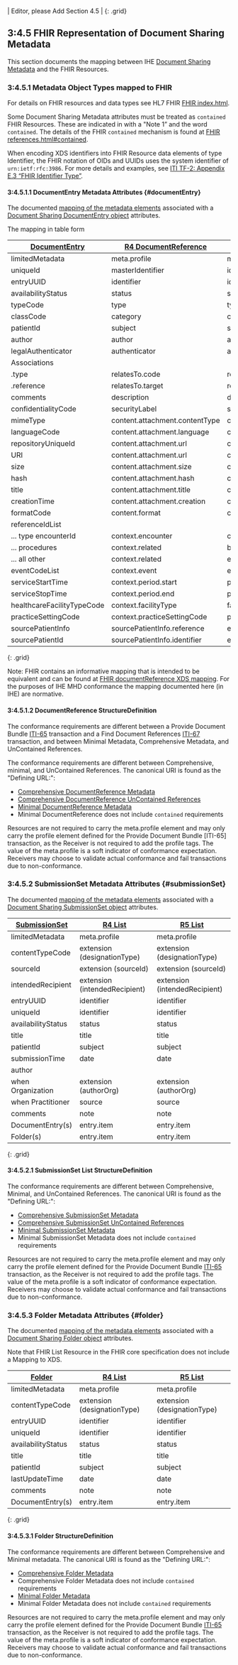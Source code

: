 
| Editor, please Add Section 4.5 |
{: .grid}

## 3:4.5 FHIR Representation of Document Sharing Metadata

This section documents the mapping between IHE [Document Sharing Metadata](https://profiles.ihe.net/ITI/TF/Volume3/ch-4.1.html#4.1) and the FHIR Resources.

### 3:4.5.1 Metadata Object Types mapped to FHIR

For details on FHIR resources and data types see HL7 FHIR [FHIR index.html]({{site.data.fhir.path}}index.html).

Some Document Sharing Metadata attributes must be treated as `contained` FHIR Resources. These are indicated in with a "Note 1” and the word `contained`. The details of the FHIR `contained` mechanism is found at [FHIR references.html#contained]({{site.data.fhir.path}}references.html#contained).

When encoding XDS identifiers into FHIR Resource data elements of type Identifier, the FHIR notation of OIDs and UUIDs uses the system identifier of `urn:ietf:rfc:3986`. For more details and examples, see [ITI TF-2: Appendix E.3 “FHIR Identifier Type”](https://profiles.ihe.net/ITI/TF/Volume2/ch-E.html#E.3).

#### 3:4.5.1.1 DocumentEntry Metadata Attributes {#documentEntry}

The documented [mapping of the metadata elements](StructureDefinition-IHE.MHD.Minimal.DocumentReference-mappings.html) associated with a [Document Sharing DocumentEntry object](https://profiles.ihe.net/ITI/TF/Volume3/ch-4.2.html#4.2.3.2) attributes.

The mapping in table form

| [DocumentEntry](https://profiles.ihe.net/ITI/TF/Volume3/ch-4.2.html#4.2.3.2)         | [R4 DocumentReference](https://hl7.org/fhir/R4/documentreference.html) | [R5 DocumentReference](https://hl7.org/fhir/R5/documentreference.html) |
|-----------------------|-------------------------------|-----------------------------------|
| limitedMetadata       | meta.profile                  | meta.profile                      |
| uniqueId              | masterIdentifier              | identifier (uniqueId)             |
| entryUUID             | identifier                    | identifier (entryUUID)            |
| availabilityStatus    | status                        | status                            |
| typeCode              | type                          | type                              |
| classCode             | category                      | category                          |
| patientId             | subject                       | subject                           |
| author                | author                        | author                            |
| legalAuthenticator    | authenticator                 | attester                          |
| Associations          |                               |                                   |
|  .type                | relatesTo.code                | relatesTo.code                    |
|  .reference           | relatesTo.target              | relatesTo.target                  |
| comments              | description                   | description                       |
| confidentialityCode   | securityLabel                 | securityLabel                     |
| mimeType              | content.attachment.contentType | content.attachment.contentType   |
| languageCode          | content.attachment.language   | content.attachment.language       |
| repositoryUniqueId    | content.attachment.url        | content.attachment.url            |
| URI                   | content.attachment.url        | content.attachment.url            |
| size                  | content.attachment.size       | content.attachment.size           |
| hash                  | content.attachment.hash       | content.attachment.hash           |
| title                 | content.attachment.title      | content.attachment.title          |
| creationTime          | content.attachment.creation   | content.attachment.creation       |
| formatCode            | content.format                | content.profile.valueCoding       |
| referenceIdList       |                               |                                   |
| ... type encounterId  | context.encounter             | context                           |
| ... procedures        | context.related               | basedOn                           |
| ... all other         | context.related               | event.reference                   |
| eventCodeList         | context.event                 | event.concept                     |
| serviceStartTime      | context.period.start          | period.start                      |
| serviceStopTime       | context.period.end            | period.end                        |
| healthcareFacilityTypeCode | context.facilityType     | facilityType                      |
| practiceSettingCode   | context.practiceSettingCode   | practiceSetting                   |
| sourcePatientInfo     | sourcePatientInfo.reference   | extension ([sourcePatient](https://hl7.org/fhir/extensions/StructureDefinition-documentreference-sourcepatient.html))         |
| sourcePatientId       | sourcePatientInfo.identifier  | extension ([sourcePatient](https://hl7.org/fhir/extensions/StructureDefinition-documentreference-sourcepatient.html))         |
{: .grid}

Note: FHIR contains an informative mapping that is intended to be equivalent and can be found at [FHIR documentReference XDS mapping]({{site.data.fhir.path}}documentreference-mappings.html#xds). For the purposes of IHE MHD conformance the mapping documented here (in IHE) are normative.

#### 3:4.5.1.2 DocumentReference StructureDefinition

The conformance requirements are different between a Provide Document Bundle [ITI-65](ITI-65.html) transaction and a Find Document References [ITI-67](ITI-67.html) transaction, and between Minimal Metadata, Comprehensive Metadata, and UnContained References.

The conformance requirements are different between Comprehensive, minimal, and UnContained References. The canonical URI is found as the "Defining URL:":

* [Comprehensive DocumentReference Metadata](StructureDefinition-IHE.MHD.Comprehensive.DocumentReference.html)
* [Comprehensive DocumentReference UnContained References](StructureDefinition-IHE.MHD.UnContained.Comprehensive.DocumentReference.html)
* [Minimal DocumentReference Metadata](StructureDefinition-IHE.MHD.Minimal.DocumentReference.html)
* Minimal DocumentReference does not include `contained` requirements

Resources are not required to carry the meta.profile element and may only carry the profile element defined for the Provide Document Bundle [ITI-65] transaction, as the Receiver is not required to add the profile tags. The value of the meta.profile is a soft indicator of conformance expectation. Receivers may choose to validate actual conformance and fail transactions due to non-conformance.

### 3:4.5.2 SubmissionSet Metadata Attributes {#submissionSet}

The documented [mapping of the metadata elements](StructureDefinition-IHE.MHD.Minimal.SubmissionSet-mappings.html) associated with a [Document Sharing SubmissionSet object](https://profiles.ihe.net/ITI/TF/Volume3/ch-4.2.html#4.2.3.3) attributes.

| [SubmissionSet](https://profiles.ihe.net/ITI/TF/Volume3/ch-4.2.html#4.2.3.3) | [R4 List](https://hl7.org/fhir/R4/list.html) | [R5 List](https://hl7.org/fhir/R5/list.html) |
|-----------------------|-------------------------------|-------------------------------|
| limitedMetadata       | meta.profile                  | meta.profile                  |
| contentTypeCode       | extension (designationType)   | extension (designationType)   |
| sourceId              | extension (sourceId)          | extension (sourceId)          |
| intendedRecipient     | extension (intendedRecipient) | extension (intendedRecipient) |
| entryUUID             | identifier                    | identifier                    |
| uniqueId              | identifier                    | identifier                    |
| availabilityStatus    | status                        | status                        |
| title                 | title                         | title                         |
| patientId             | subject                       | subject                       |
| submissionTime        | date                          | date                          |
| author                |                               |                               |
|   when Organization   | extension (authorOrg)         | extension (authorOrg)         |
|   when Practitioner   | source                        | source                        |
| comments              | note                          | note                          |
| DocumentEntry(s)      | entry.item                    | entry.item                    |
| Folder(s)             | entry.item                    | entry.item                    |
{: .grid}

#### 3:4.5.2.1 SubmissionSet List StructureDefinition

The conformance requirements are different between Comprehensive, Minimal, and UnContained References. The canonical URI is found as the "Defining URL:":

* [Comprehensive SubmissionSet Metadata](StructureDefinition-IHE.MHD.Comprehensive.SubmissionSet.html)
* [Comprehensive SubmissionSet UnContained References](StructureDefinition-IHE.MHD.UnContained.Comprehensive.SubmissionSet.html)
* [Minimal SubmissionSet Metadata](StructureDefinition-IHE.MHD.Minimal.SubmissionSet.html)
* Minimal SubmissionSet Metadata does not include `contained` requirements

Resources are not required to carry the meta.profile element and may only carry the profile element defined for the Provide Document Bundle [ITI-65](ITI-65.html) transaction, as the Receiver is not required to add the profile tags. The value of the meta.profile is a soft indicator of conformance expectation. Receivers may choose to validate actual conformance and fail transactions due to non-conformance.

### 3:4.5.3 Folder Metadata Attributes {#folder}

The documented [mapping of the metadata elements](StructureDefinition-IHE.MHD.Minimal.Folder-mappings.html) associated with a [Document Sharing Folder object](https://profiles.ihe.net/ITI/TF/Volume3/ch-4.2.html#4.2.3.4) attributes.

Note that FHIR List Resource in the FHIR core specification does not include a Mapping to XDS.

| [Folder](https://profiles.ihe.net/ITI/TF/Volume3/ch-4.2.html#4.2.3.4) | [R4 List](https://hl7.org/fhir/R4/list.html) | [R5 List](https://hl7.org/fhir/R5/list.html) |
|-----------------------|-------------------------------|-------------------------------|
| limitedMetadata       | meta.profile                  | meta.profile                  |
| contentTypeCode       | extension (designationType)   | extension (designationType)   |
| entryUUID             | identifier                    | identifier                    |
| uniqueId              | identifier                    | identifier                    |
| availabilityStatus    | status                        | status                        |
| title                 | title                         | title                         |
| patientId             | subject                       | subject                       |
| lastUpdateTime        | date                          | date                          |
| comments              | note                          | note                          |
| DocumentEntry(s)      | entry.item                    | entry.item                    |
{: .grid}

#### 3:4.5.3.1 Folder StructureDefinition

The conformance requirements are different between Comprehensive and Minimal metadata. The canonical URI is found as the "Defining URL:":

* [Comprehensive Folder Metadata](StructureDefinition-IHE.MHD.Comprehensive.Folder.html)
* Comprehensive Folder Metadata does not include `contained` requirements
* [Minimal Folder Metadata](StructureDefinition-IHE.MHD.Minimal.Folder.html)
* Minimal Folder Metadata does not include `contained` requirements

Resources are not required to carry the meta.profile element and may only carry the profile element defined for the Provide Document Bundle [ITI-65](ITI-65.html) transaction, as the Receiver is not required to add the profile tags. The value of the meta.profile is a soft indicator of conformance expectation. Receivers may choose to validate actual conformance and fail transactions due to non-conformance.

